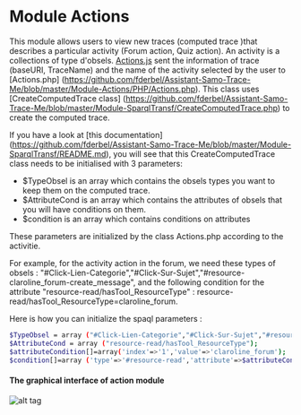 Module Actions
=========

This module allows users to view new traces (computed trace )that describes a particular activity (Forum action, Quiz action).
An activity is a collections of type d'obsels.
[Actions.js](https://github.com/fderbel/Assistant-Samo-Trace-Me/blob/master/Module-Actions/JS/Actions.js) sent the information of trace (baseURI, TraceName) and the name of the activity selected by the user to [Actions.php] (https://github.com/fderbel/Assistant-Samo-Trace-Me/blob/master/Module-Actions/PHP/Actions.php).
This class uses [CreateComputedTrace class] (https://github.com/fderbel/Assistant-Samo-Trace-Me/blob/master/Module-SparqlTransf/CreateComputedTrace.php) to create the computed trace.


If you have a look at [this documentation] (https://github.com/fderbel/Assistant-Samo-Trace-Me/blob/master/Module-SparqlTransf/README.md), you will see that this CreateComputedTrace class needs to be initialised with 3 parameters:

  - $TypeObsel is an array which contains the obsels types you want to keep them on the computed trace.
  - $AttributeCond is an array which contains the attributes of obsels that you will have conditions on them.
  - $condition is an array which contains conditions on attributes

These parameters are initialized by the class Actions.php according to the activitie.

For example, for the activity action in the forum, we need these types of obsels : "#Click-Lien-Categorie","#Click-Sur-Sujet","#resource-claroline_forum-create_message",
and the following condition for the attribute "resource-read/hasTool_ResourceType" : resource-read/hasTool_ResourceType=claroline_forum.

Here is how you can initialize the spaql parameters :

```sh
$TypeObsel = array ("#Click-Lien-Categorie","#Click-Sur-Sujet","#resource-claroline_forum-create_message");
$AttributeCond = array ("resource-read/hasTool_ResourceType");
$attributeCondition[]=array('index'=>'1','value'=>'claroline_forum');
$condition[]=array ('type'=>'#resource-read','attribute'=>$attributeCondition);

```


#### The graphical interface of action module


![alt tag](https://github.com/fderbel/Assistant-Samo-Trace-Me/blob/master/images/Img3.png)

